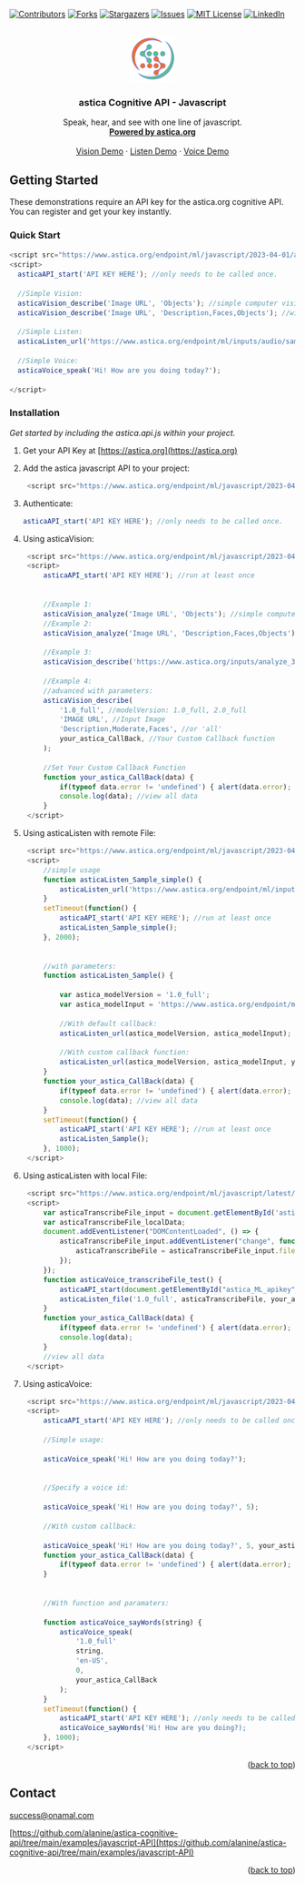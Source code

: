 <!-- Improved compatibility of back to top link: See: https://github.com/othneildrew/Best-README-Template/pull/73 -->
<a name="readme-top"></a>
<!--
*** Thanks for checking out the Best-README-Template. If you have a suggestion
*** that would make this better, please fork the repo and create a pull request
*** or simply open an issue with the tag "enhancement".
*** Don't forget to give the project a star!
*** Thanks again! Now go create something AMAZING! :D
-->



<!-- PROJECT SHIELDS -->
<!--
*** I'm using markdown "reference style" links for readability.
*** Reference links are enclosed in brackets [ ] instead of parentheses ( ).
*** See the bottom of this document for the declaration of the reference variables
*** for contributors-url, forks-url, etc. This is an optional, concise syntax you may use.
*** https://www.markdownguide.org/basic-syntax/#reference-style-links
-->
[![Contributors][contributors-shield]][contributors-url]
[![Forks][forks-shield]][forks-url]
[![Stargazers][stars-shield]][stars-url]
[![Issues][issues-shield]][issues-url]
[![MIT License][license-shield]][license-url]
[![LinkedIn][linkedin-shield]][linkedin-url]



<!-- PROJECT LOGO -->
<br />
<div align="center">
  <a href="https://astica.org">
    <img src="asset/img/icon.png" alt="astica" width="80" height="80">
  </a>

  <h3 align="center">astica Cognitive API - Javascript</h3>

  <p align="center">
    Speak, hear, and see with one line of javascript.
    <br />
    <a href="https://astica.org"><strong>Powered by astica.org</strong></a>
    <br />
    <br />
    <a href="https://www.astica.org/code-examples/javascript-API/asticaVision_sample.html" title="asticaVision demo">Vision Demo</a>
    ·
    <a href="https://www.astica.org/code-examples/javascript-API/asticaListen_sample.html" title="asticaListen demo">Listen Demo</a>
    ·
    <a href="https://www.astica.org/code-examples/javascript-API/asticaVoice_sample.html" title="asticaVoice demo">Voice Demo</a>
  </p>
</div>





<!-- GETTING STARTED -->
## Getting Started

These demonstrations require an API key for the astica.org cognitive API. You can register and get your key instantly.

### Quick Start


  ```js
<script src="https://www.astica.org/endpoint/ml/javascript/2023-04-01/astica.api.js"></script>
<script>
    asticaAPI_start('API KEY HERE'); //only needs to be called once.        
    
    //Simple Vision:      
    asticaVision_describe('Image URL', 'Objects'); //simple computer vision  
    asticaVision_describe('Image URL', 'Description,Faces,Objects'); //with options:
    
    //Simple Listen:      
    asticaListen_url('https://www.astica.org/endpoint/ml/inputs/audio/sample_1.wav'); 
    
    //Simple Voice:      
    asticaVoice_speak('Hi! How are you doing today?');
    
</script>
  ```

### Installation

_Get started by including the astica.api.js within your project._

1. Get your API Key at [https://astica.org](https://astica.org)
2. Add the astica javascript API to your project:


   ```js
    <script src="https://www.astica.org/endpoint/ml/javascript/2023-04-01/astica.api.js"></script>
   ```
   
3. Authenticate:


   ```js
   asticaAPI_start('API KEY HERE'); //only needs to be called once.      
   ```
   
4. Using asticaVision:



   ```js
    <script src="https://www.astica.org/endpoint/ml/javascript/2023-04-01/astica.api.js"></script>
    <script>
        asticaAPI_start('API KEY HERE'); //run at least once    

       
        //Example 1:   
        asticaVision_analyze('Image URL', 'Objects'); //simple computer vision  
        //Example 2:   
        asticaVision_analyze('Image URL', 'Description,Faces,Objects'); //with options:
      
        //Example 3:   
        asticaVision_describe('https://www.astica.org/inputs/analyze_3.jpg'); //advanced, simple
        
        //Example 4:      
        //advanced with parameters:
        asticaVision_describe(
            '1.0_full', //modelVersion: 1.0_full, 2.0_full
            'IMAGE URL', //Input Image
            'Description,Moderate,Faces', //or 'all'
            your_astica_CallBack, //Your Custom Callback function
        ); 
        
        //Set Your Custom Callback Function 
        function your_astica_CallBack(data) {   
            if(typeof data.error != 'undefined') { alert(data.error); }         
            console.log(data); //view all data
        }	   
    </script>
   ```
   
5. Using asticaListen with remote File:


   ```js
    <script src="https://www.astica.org/endpoint/ml/javascript/2023-04-01/astica.api.js"></script>
    <script>
        //simple usage
        function asticaListen_Sample_simple() {  
            asticaListen_url('https://www.astica.org/endpoint/ml/inputs/audio/sample_1.wav'); 
        }       
        setTimeout(function() { 
            asticaAPI_start('API KEY HERE'); //run at least once    
            asticaListen_Sample_simple();  
        }, 2000);
        
        
        //with parameters:
        function asticaListen_Sample() {  
            
            var astica_modelVersion = '1.0_full';
            var astica_modelInput = 'https://www.astica.org/endpoint/ml/inputs/audio/sample_1.wav';
         
            //With default callback:
            asticaListen_url(astica_modelVersion, astica_modelInput); 
            
            //With custom callback function:
            asticaListen_url(astica_modelVersion, astica_modelInput, your_astica_CallBack);          
        }    
        function your_astica_CallBack(data) {   
            if(typeof data.error != 'undefined') { alert(data.error); }         
            console.log(data); //view all data
        }	
        setTimeout(function() { 
            asticaAPI_start('API KEY HERE'); //run at least once    
            asticaListen_Sample(); 
        }, 1000);
    </script>
   ```
   
6. Using asticaListen with local File:


   ```js
    <script src="https://www.astica.org/endpoint/ml/javascript/latest/astica.api.js"></script>
    <script>
        var asticaTranscribeFile_input = document.getElementById('astica_ML_voice_input');     
        var asticaTranscribeFile_localData;
        document.addEventListener("DOMContentLoaded", () => {                    
            asticaTranscribeFile_input.addEventListener("change", function () {
                asticaTranscribeFile = asticaTranscribeFile_input.files[0];
            });
        });
        function asticaVoice_transcribeFile_test() {
            asticaAPI_start(document.getElementById("astica_ML_apikey").value); //only needs to be called once.   
            asticaListen_file('1.0_full', asticaTranscribeFile, your_astica_CallBack);                
        } 
        function your_astica_CallBack(data) {     
            if(typeof data.error != 'undefined') { alert(data.error); return; }
            console.log(data);
        }	
        //view all data
    </script>


   ```
   
7. Using asticaVoice:


   ```js
    <script src="https://www.astica.org/endpoint/ml/javascript/2023-04-01/astica.api.js"></script>
    <script>
        asticaAPI_start('API KEY HERE'); //only needs to be called once.        
        
        //Simple usage:  
        
        asticaVoice_speak('Hi! How are you doing today?');
        
        
        //Specify a voice id:
        
        asticaVoice_speak('Hi! How are you doing today?', 5);
        
        //With custom callback:
        
        asticaVoice_speak('Hi! How are you doing today?', 5, your_astica_CallBack);   
        function your_astica_CallBack(data) {     
            if(typeof data.error != 'undefined') { alert(data.error); return; }      
        }	
          
          
        //With function and paramaters:
        
        function asticaVoice_sayWords(string) {
            asticaVoice_speak(
                '1.0_full'
                string,
                'en-US', 
                0, 
                your_astica_CallBack
            );               
        } 
        setTimeout(function() { 
            asticaAPI_start('API KEY HERE'); //only needs to be called once.   
            asticaVoice_sayWords('Hi! How are you doing?); 
        }, 1000);
    </script>
   ```
   

<p align="right">(<a href="#readme-top">back to top</a>)</p>




<!-- CONTACT -->
## Contact

success@onamal.com

[https://github.com/alanine/astica-cognitive-api/tree/main/examples/javascript-API](https://github.com/alanine/astica-cognitive-api/tree/main/examples/javascript-API)

<p align="right">(<a href="#readme-top">back to top</a>)</p>



<!-- MARKDOWN LINKS & IMAGES -->
<!-- https://www.markdownguide.org/basic-syntax/#reference-style-links -->
[contributors-shield]: https://img.shields.io/github/contributors/othneildrew/Best-README-Template.svg?style=for-the-badge
[contributors-url]: https://github.com/othneildrew/Best-README-Template/graphs/contributors
[forks-shield]: https://img.shields.io/github/forks/othneildrew/Best-README-Template.svg?style=for-the-badge
[forks-url]: https://github.com/othneildrew/Best-README-Template/network/members
[stars-shield]: https://img.shields.io/github/stars/othneildrew/Best-README-Template.svg?style=for-the-badge
[stars-url]: https://github.com/othneildrew/Best-README-Template/stargazers
[issues-shield]: https://img.shields.io/github/issues/othneildrew/Best-README-Template.svg?style=for-the-badge
[issues-url]: https://github.com/othneildrew/Best-README-Template/issues
[license-shield]: https://img.shields.io/github/license/othneildrew/Best-README-Template.svg?style=for-the-badge
[license-url]: https://github.com/othneildrew/Best-README-Template/blob/master/LICENSE.txt
[linkedin-shield]: https://img.shields.io/badge/-LinkedIn-black.svg?style=for-the-badge&logo=linkedin&colorB=555
[linkedin-url]: https://linkedin.com/in/othneildrew
[product-screenshot]: images/screenshot.png
[Next.js]: https://img.shields.io/badge/next.js-000000?style=for-the-badge&logo=nextdotjs&logoColor=white
[Next-url]: https://nextjs.org/
[React.js]: https://img.shields.io/badge/React-20232A?style=for-the-badge&logo=react&logoColor=61DAFB
[React-url]: https://reactjs.org/
[Vue.js]: https://img.shields.io/badge/Vue.js-35495E?style=for-the-badge&logo=vuedotjs&logoColor=4FC08D
[Vue-url]: https://vuejs.org/
[Angular.io]: https://img.shields.io/badge/Angular-DD0031?style=for-the-badge&logo=angular&logoColor=white
[Angular-url]: https://angular.io/
[Svelte.dev]: https://img.shields.io/badge/Svelte-4A4A55?style=for-the-badge&logo=svelte&logoColor=FF3E00
[Svelte-url]: https://svelte.dev/
[Laravel.com]: https://img.shields.io/badge/Laravel-FF2D20?style=for-the-badge&logo=laravel&logoColor=white
[Laravel-url]: https://laravel.com
[Bootstrap.com]: https://img.shields.io/badge/Bootstrap-563D7C?style=for-the-badge&logo=bootstrap&logoColor=white
[Bootstrap-url]: https://getbootstrap.com
[JQuery.com]: https://img.shields.io/badge/jQuery-0769AD?style=for-the-badge&logo=jquery&logoColor=white
[JQuery-url]: https://jquery.com 
